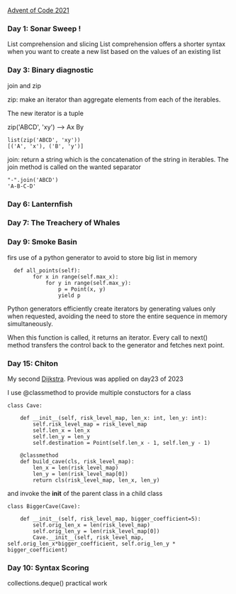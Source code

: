 [Advent of Code 2021][aoc-about]

### Day 1: Sonar Sweep ! 
 List comprehension and slicing
 List comprehension offers a shorter syntax when you want to create a new list based on the values of an existing list

### Day 3: Binary diagnostic
join and zip

zip: make an iterator than aggregate elements from each of the iterables.

The new iterator is a tuple

zip('ABCD', 'xy') --> Ax By
```  
list(zip('ABCD', 'xy'))
[('A', 'x'), ('B', 'y')]
```  

join: return a string which is the concatenation of the string in iterables.
The join method is called on the wanted separator
```  
"-".join('ABCD')
'A-B-C-D'
```

### Day 6: Lanternfish 

### Day 7: The Treachery of Whales

### Day 9: Smoke Basin
firs use of a python generator to avoid to store big list in memory
```
  def all_points(self):
        for x in range(self.max_x):
            for y in range(self.max_y):
                p = Point(x, y)
                yield p
```
Python generators efficiently create iterators by generating values only when requested, avoiding the need to store the entire sequence in memory simultaneously.

When this function is called, it returns an iterator. Every call to next() method transfers the control back to the generator and fetches next point.

### Day 15: Chiton

My second [Dijkstra][Dijkstra].
Previous was applied on day23 of 2023

I use @classmethod to provide multiple constuctors for a class

```
class Cave:

    def __init__(self, risk_level_map, len_x: int, len_y: int):
        self.risk_level_map = risk_level_map
        self.len_x = len_x
        self.len_y = len_y
        self.destination = Point(self.len_x - 1, self.len_y - 1)

    @classmethod
    def build_cave(cls, risk_level_map):
        len_x = len(risk_level_map)
        len_y = len(risk_level_map[0])
        return cls(risk_level_map, len_x, len_y)

```
and invoke the __init__ of the parent class in a child class 

```
class BiggerCave(Cave):

    def __init__(self, risk_level_map, bigger_coefficient=5):
        self.orig_len_x = len(risk_level_map)
        self.orig_len_y = len(risk_level_map[0])
        Cave.__init__(self, risk_level_map,  self.orig_len_x*bigger_coefficient, self.orig_len_y * bigger_coefficient)
```

### Day 10: Syntax Scoring

collections.deque() practical work


[aoc-about]:   https://adventofcode.com/2021/about
[Dijkstra]: https://builtin.com/software-engineering-perspectives/dijkstras-algorithm